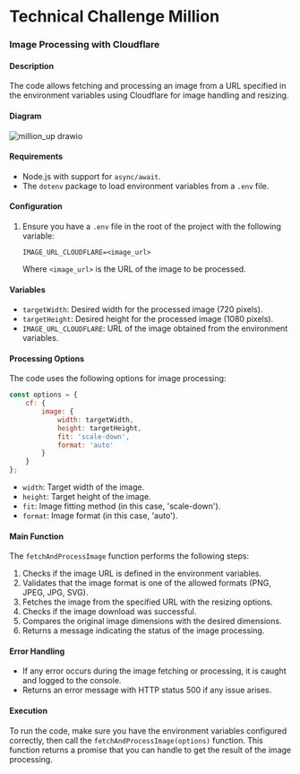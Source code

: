 # Technical Challenge Million
### Image Processing with Cloudflare

#### Description
The code allows fetching and processing an image from a URL specified in the environment variables using Cloudflare for image handling and resizing.

#### Diagram
![million_up drawio](https://github.com/XIZEN7/technical-challenge-million/assets/60405554/91006d4c-9f47-4a4e-911c-fbd60b48df37)

#### Requirements
- Node.js with support for `async/await`.
- The `dotenv` package to load environment variables from a `.env` file.

#### Configuration
1. Ensure you have a `.env` file in the root of the project with the following variable:
   ```
   IMAGE_URL_CLOUDFLARE=<image_url>
   ```
   Where `<image_url>` is the URL of the image to be processed.

#### Variables
- `targetWidth`: Desired width for the processed image (720 pixels).
- `targetHeight`: Desired height for the processed image (1080 pixels).
- `IMAGE_URL_CLOUDFLARE`: URL of the image obtained from the environment variables.

#### Processing Options
The code uses the following options for image processing:
```javascript
const options = {
    cf: {
        image: {
            width: targetWidth,
            height: targetHeight,
            fit: 'scale-down',
            format: 'auto'
        }
    }
};
```
- `width`: Target width of the image.
- `height`: Target height of the image.
- `fit`: Image fitting method (in this case, 'scale-down').
- `format`: Image format (in this case, 'auto').

#### Main Function
The `fetchAndProcessImage` function performs the following steps:
1. Checks if the image URL is defined in the environment variables.
2. Validates that the image format is one of the allowed formats (PNG, JPEG, JPG, SVG).
3. Fetches the image from the specified URL with the resizing options.
4. Checks if the image download was successful.
5. Compares the original image dimensions with the desired dimensions.
6. Returns a message indicating the status of the image processing.

#### Error Handling
- If any error occurs during the image fetching or processing, it is caught and logged to the console.
- Returns an error message with HTTP status 500 if any issue arises.

#### Execution
To run the code, make sure you have the environment variables configured correctly, then call the `fetchAndProcessImage(options)` function. This function returns a promise that you can handle to get the result of the image processing.

